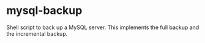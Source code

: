 # mysql-backup
Shell script to back up a MySQL server. This implements the full backup and the incremental backup.
